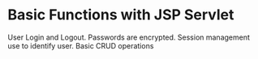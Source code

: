 # Basic Functions with JSP Servlet
User Login and Logout. Passwords are encrypted. 
Session management use to identify user. 
Basic CRUD operations
